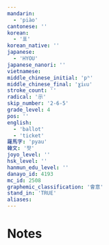 ```yaml
---
mandarin:
  - 'piào'
cantonese: ''
korean:
  - '표'
korean_native: ''
japanese:
  - 'HYOU'
japanese_nanori: ''
vietnamese:
middle_chinese_initial: 'pʰ'
middle_chinese_final: 'ɣiᴇu'
stroke_count: ''
radical: '示'
skip_number: '2-6-5'
grade_level: 4
pos: ''
english:
  - 'ballot'
  - 'ticket'
羅馬字: 'pyau'
韓文: '퍗'
joyo_level: ''
hsk_level: ''
hanmun_edu_level: ''
danayo_id: 4193
mc_id: 2508
graphemic_classification: '會意'
stand_in: 'TRUE'
aliases:
---
```


# Notes
